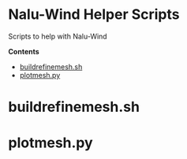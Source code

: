 # Nalu-Wind Helper Scripts

Scripts to help with Nalu-Wind

**Contents**
- [buildrefinemesh.sh](#buildrefinemesh.sh)
- [plotmesh.py](#plotmesh.py)

# buildrefinemesh.sh

# plotmesh.py
